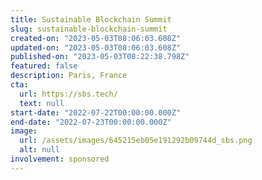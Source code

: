 ```yaml
---
title: Sustainable Blockchain Summit
slug: sustainable-blockchain-summit
created-on: "2023-05-03T08:06:03.608Z"
updated-on: "2023-05-03T08:06:03.608Z"
published-on: "2023-05-03T08:22:38.798Z"
featured: false
description: Paris, France
cta:
  url: https://sbs.tech/
  text: null
start-date: "2022-07-22T00:00:00.000Z"
end-date: "2022-07-23T00:00:00.000Z"
image:
  url: /assets/images/645215eb05e191292b09744d_sbs.png
  alt: null
involvement: sponsored
---
```

